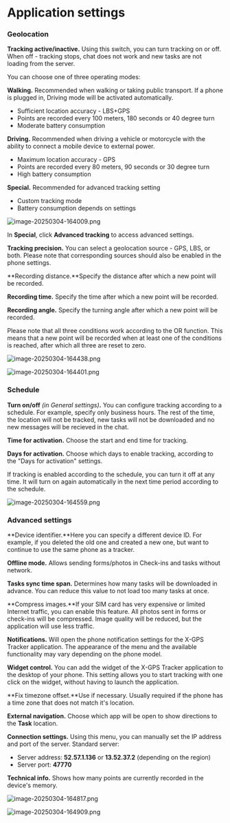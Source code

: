 # Application settings

### Geolocation

**Tracking active/inactive.** Using this switch, you can turn tracking on or off. When off - tracking stops, chat does not work and new tasks are not loading from the server.

You can choose one of three operating modes:

**Walking.** Recommended when walking or taking public transport. If a phone is plugged in, Driving mode will be activated automatically.

* Sufficient location accuracy - LBS+GPS
* Points are recorded every 100 meters, 180 seconds or 40 degree turn
* Moderate battery consumption

**Driving.** Recommended when driving a vehicle or motorcycle with the ability to connect a mobile device to external power.

* Maximum location accuracy  - GPS
* Points are recorded every 80 meters, 90 seconds or 30 degree turn
* High battery consumption

**Special.** Recommended for advanced tracking setting

* Custom tracking mode
* Battery consumption depends on settings

![image-20250304-164009.png](attachments/image-20250304-164009.png)

In **Special**, click **Advanced tracking** to access advanced settings.

**Tracking precision.** You can select a geolocation source - GPS, LBS, or both. Please note that corresponding sources should also be enabled in the phone settings.

\*\*Recording distance.\*\*Specify the distance after which a new point will be recorded.

**Recording time.** Specify the time after which a new point will be recorded.

**Recording angle.** Specify the turning angle after which a new point will be recorded.

Please note that all three conditions work according to the OR function. This means that a new point will be recorded when at least one of the conditions is reached, after which all three are reset to zero.

![image-20250304-164438.png](attachments/image-20250304-164438.png)

![image-20250304-164401.png](attachments/image-20250304-164401.png)

### Schedule

**Turn on/off** _(in General settings)_**.** You can configure tracking according to a schedule. For example, specify only business hours. The rest of the time, the location will not be tracked, new tasks will not be downloaded and no new messages will be recieved in the chat.

**Time for activation.** Choose the start and end time for tracking.

**Days for activation.** Choose which days to enable tracking, according to the "Days for activation" settings.

If tracking is enabled according to the schedule, you can turn it off at any time. It will turn on again automatically in the next time period according to the schedule.

![image-20250304-164559.png](attachments/image-20250304-164559.png)

### Advanced settings

\*\*Device identifier.\*\*Here you can specify a different device ID. For example, if you deleted the old one and created a new one, but want to continue to use the same phone as a tracker.

**Offline mode.** Allows sending forms/photos in Check-ins and tasks without network.

**Tasks sync time span.** Determines how many tasks will be downloaded in advance. You can reduce this value to not load too many tasks at once.

\*\*Compress images.\*\*If your SIM card has very expensive or limited Internet traffic, you can enable this feature. All photos sent in forms or check-ins will be compressed. Image quality will be reduced, but the application will use less traffic.

**Notifications.** Will open the phone notification settings for the X-GPS Tracker application. The appearance of the menu and the available functionality may vary depending on the phone model.

**Widget control.** You can add the widget of the X-GPS Tracker application to the desktop of your phone. This setting allows you to start tracking with one click on the widget, without having to launch the application.

\*\*Fix timezone offset.\*\*Use if necessary. Usually required if the phone has a time zone that does not match it's location.

**External navigation.** Choose which app will be open to show directions to the **Task** location.

**Connection settings.** Using this menu, you can manually set the IP address and port of the server. Standard server:

* Server address: **52.57.1.136** or **13.52.37.2** (depending on the region)
* Server port: **47770**

**Technical info.** Shows how many points are currently recorded in the device's memory.

![image-20250304-164817.png](attachments/image-20250304-164817.png)

![image-20250304-164909.png](attachments/image-20250304-164909.png)
